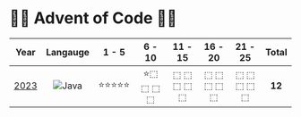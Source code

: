 # 🎄🎅 Advent of Code 🎅🎄
| Year | Langauge | 1 - 5 | 6 - 10 | 11 - 15 | 16 - 20 | 21 - 25 | Total |
| :--: | :------: | :---: | :----: | :-----: | :-----: | :-----: | :---: |
| [2023](2023) | ![Java](https://img.shields.io/badge/Java-F0931C) | ⭐⭐⭐⭐⭐ | ⭐⬚ ⬚ ⬚ ⬚ | ⬚ ⬚ ⬚ ⬚ ⬚ | ⬚ ⬚ ⬚ ⬚ ⬚ | ⬚ ⬚ ⬚ ⬚ ⬚ | __12__
